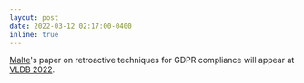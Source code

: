 ```yaml
---
layout: post
date: 2022-03-12 02:17:00-0400
inline: true
---
```


[Malte](https://cs.brown.edu/people/malte)'s paper on retroactive techniques for GDPR compliance will appear at [VLDB 2022](https://vldb.org/pvldb/vol15/p958-george.pdf).
